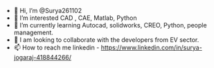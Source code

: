 - 👋 Hi, I’m @Surya261102
- 👀 I’m interested CAD , CAE, Matlab,  Python
- 🌱 I’m currently learning Autocad, solidworks, CREO, Python, people management.
- 💞️ I am looking to collaborate with the developers from EV sector.
- 📫 How to reach me linkedin - https://www.linkedin.com/in/surya-jogaraj-418844266/

<!---
Surya261102/Surya261102 is a ✨ special ✨ repository because its `README.md` (this file) appears on your GitHub profile.
You can click the Preview link to take a look at your changes.
--->
